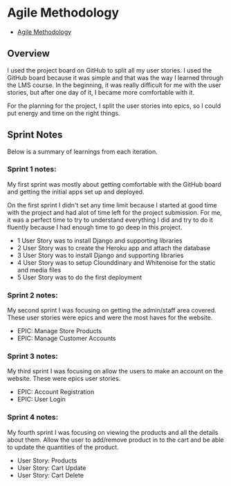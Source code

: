 # Agile Methodology
* [Agile Methodology](#agile-methodology)

## Overview

I used the project board on GitHub to split all my user stories. I used the GitHub board because it was simple and that was the way I learned through the LMS course. In the beginning, it was really difficult for me with the user stories, but after one day of it, I became more comfortable with it.

For the planning for the project, I split the user stories into epics, so I could put energy and time on the right things.

## Sprint Notes

Below is a summary of learnings from each iteration.

### Sprint 1 notes:

My first sprint was mostly about getting comfortable with the GitHub board and getting the initial apps set up and deployed.

On the first sprint I didn't set any time limit because I started at good time with the project and had alot of time left for the project submission. For me, it was a perfect time to try to understand everything I did and try to do it fluently because I had enough time to go deep in this project.

* 1 User Story was to install Django and supporting libraries
* 2 User Story was to create the Heroku app and attach the database
* 3 User Story was to install Django and supporting libraries
* 4 User Story was to setup Clounddinary and Whitenoise for the static and media files
* 5 User Story was to do the first deployment

### Sprint 2 notes:

My second sprint I was focusing on getting the admin/staff area covered. These user stories were epics and were the most haves for the website.

* EPIC: Manage Store Products
* EPIC: Manage Customer Accounts

### Sprint 3 notes:

My third sprint I was focusing on allow the users to make an account on the website. These were epics user stories.

* EPIC: Account Registration
* EPIC: User Login

### Sprint 4 notes:

My fourth sprint I was focusing on viewing the products and all the details about them. Allow the user to add/remove product in to the cart and be able to update the quantities of the product. 

* User Story: Products
* User Story: Cart Update
* User Story: Cart Delete

